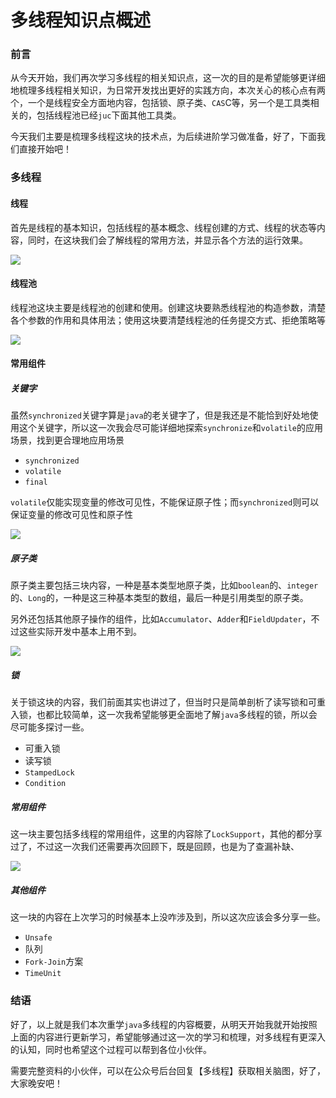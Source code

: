 # 多线程知识点概述

### 前言

从今天开始，我们再次学习多线程的相关知识点，这一次的目的是希望能够更详细地梳理多线程相关知识，为日常开发找出更好的实践方向，本次关心的核心点有两个，一个是线程安全方面地内容，包括锁、原子类、`CAS`C等，另一个是工具类相关的，包括线程池已经`juc`下面其他工具类。

今天我们主要是梳理多线程这块的技术点，为后续进阶学习做准备，好了，下面我们直接开始吧！

### 多线程

#### 线程

首先是线程的基本知识，包括线程的基本概念、线程创建的方式、线程的状态等内容，同时，在这块我们会了解线程的常用方法，并显示各个方法的运行效果。

![](https://gitee.com/sysker/picBed/raw/master/images/20211108130642.png)

#### 线程池

线程池这块主要是线程池的创建和使用。创建这块要熟悉线程池的构造参数，清楚各个参数的作用和具体用法；使用这块要清楚线程池的任务提交方式、拒绝策略等

![](https://gitee.com/sysker/picBed/raw/master/images/20211108130915.png)

#### 常用组件

##### 关键字

虽然`synchronized`关键字算是`java`的老关键字了，但是我还是不能恰到好处地使用这个关键字，所以这一次我会尽可能详细地探索`synchronize`和`volatile`的应用场景，找到更合理地应用场景

- `synchronized`
- `volatile`
- `final`

`volatile`仅能实现变量的修改可见性，不能保证原子性；而`synchronized`则可以保证变量的修改可见性和原子性

![](https://gitee.com/sysker/picBed/raw/master/blog/20211108222042.png)

##### 原子类

原子类主要包括三块内容，一种是基本类型地原子类，比如`boolean`的、`integer`的、`Long`的，一种是这三种基本类型的数组，最后一种是引用类型的原子类。

另外还包括其他原子操作的组件，比如`Accumulator`、`Adder`和`FieldUpdater`，不过这些实际开发中基本上用不到。

![](https://gitee.com/sysker/picBed/raw/master/images/20211108132440.png)

##### 锁

关于锁这块的内容，我们前面其实也讲过了，但当时只是简单剖析了读写锁和可重入锁，也都比较简单，这一次我希望能够更全面地了解`java`多线程的锁，所以会尽可能多探讨一些。

- 可重入锁
- 读写锁
- `StampedLock`
- `Condition`



##### 常用组件

这一块主要包括多线程的常用组件，这里的内容除了`LockSupport`，其他的都分享过了，不过这一次我们还需要再次回顾下，既是回顾，也是为了查漏补缺、

![](https://gitee.com/sysker/picBed/raw/master/blog/20211108221244.png)

##### 其他组件

这一块的内容在上次学习的时候基本上没咋涉及到，所以这次应该会多分享一些。

- `Unsafe`
- 队列
- `Fork-Join`方案
- `TimeUnit`



### 结语

好了，以上就是我们本次重学`java`多线程的内容概要，从明天开始我就开始按照上面的内容进行更新学习，希望能够通过这一次的学习和梳理，对多线程有更深入的认知，同时也希望这个过程可以帮到各位小伙伴。

需要完整资料的小伙伴，可以在公众号后台回复【多线程】获取相关脑图，好了，大家晚安吧！

